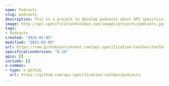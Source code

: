 ```yaml
---
name: Podcasts
slug: podcasts
description: This is a project to develop podcasts about API specifications. Helping showcase and develop podcasts with different individuals in the space. Providing a regular stream of conversations about API specifications that people can tune into. Like other projects this is being developed via Github, so if you want to get involved head over to the Github repo for the project and get involved.
image: http://api.specificationtoolbox.com/images/projects/podcasts.jpg
tags:
- Podcasts
created: "2021-01-05"
modified: "2021-01-05"
url: https://raw.githubusercontent.com/api-specification-toolbox/toolbox/main/_projects/podcasts.md
specificationVersion: "0.14"
apis: []
include: []
x-common:
- type: x-github
  url: https://github.com/api-specification-toolbox/podcasts
...
```

